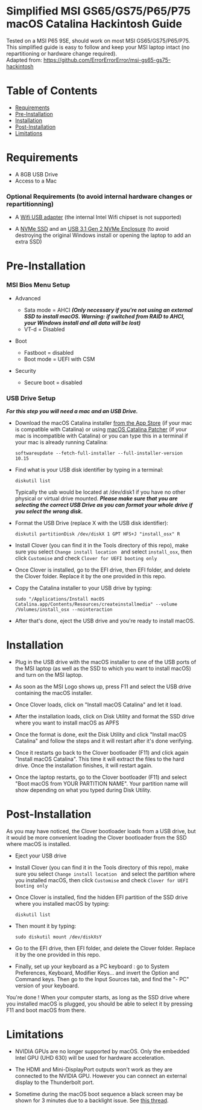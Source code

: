 # Simplified MSI GS65/GS75/P65/P75 macOS Catalina Hackintosh Guide

Tested on a MSI P65 9SE, should work on most MSI GS65/GS75/P65/P75.<br />
This simplified guide is easy to follow and keep your MSI laptop intact (no repartitioning or hardware change required).<br />
Adapted from: https://github.com/ErrorErrorError/msi-gs65-gs75-hackintosh

# Table of Contents

- [Requirements](#requirements)
- [Pre-Installation](#pre-installation)
- [Installation](#installation)
- [Post-Installation](#post-installation)
- [Limitations](#limitations)

# Requirements

* A 8GB USB Drive
* Access to a Mac

### Optional Requirements (to avoid internal hardware changes or repartitionning)

* A [Wifi USB adapter](https://www.amazon.com/TP-Link-wireless-network-Adapter-SoftAP/dp/B008IFXQFU/ref=sr_1_3?keywords=wifi+nano+usb&qid=1571413129&smid=ATVPDKIKX0DER&sr=8-3) (the internal Intel Wifi chipset is not supported)

* A [NVMe SSD](https://www.amazon.com/Crucial-500GB-NAND-NVMe-PCIe/dp/B07J2WBKXF/ref=sr_1_1?crid=1NLB5KFIRPZO7&keywords=crucial%20nvme%20500gb&qid=1570866763&sprefix=crucial%20nvme%2Caps%2C196&sr=8-1&fbclid=IwAR2BiHjkwpVISFMksuNxGdE5NMhXyoCwShJu-M1V8v0hakwt3Jqy2HkoRRE) and an [USB 3.1 Gen 2 NVMe Enclosure](https://www.amazon.com/SSK-Aluminum-Enclosure-Adapter-External/dp/B07MNFH1PX/ref=sr_1_6?keywords=nvme%20enclosure&qid=1570866684&sr=8-6&fbclid=IwAR0rOUbQ7B9KCyt5wrYExYdfmUJ7g3KhkvEm7AjfF6MP1wGsF2MA0Lya5IQ) (to avoid destroying the original Windows install or opening the laptop to add an extra SSD)

# Pre-Installation

### MSI Bios Menu Setup 

* Advanced
  *   Sata mode = AHCI ***(Only necessary if you're not using an external SSD to install macOS. Warning: if switched from RAID to AHCI, your Windows install and all data will be lost)***
  *   VT-d = Disabled
 
* Boot 
  *   Fastboot = disabled
  *   Boot mode = UEFI with CSM

* Security
  *   Secure boot = disabled

### USB Drive Setup

 ***For this step you will need a mac and an USB Drive.***

  * Download the macOS Catalina installer [from the App Store](https://itunes.apple.com/us/app/macos-catalina/id1466841314?ls=1&mt=12) (if your mac is compatible with Catalina) or using [macOS Catalina Patcher](http://dosdude1.com/catalina/) (if your mac is incompatible with Catalina) or you can type this in a terminal if your mac is already running Catalina:
     ``` 
     softwareupdate --fetch-full-installer --full-installer-version 10.15
     ```
      
  * Find what is your USB disk identifier by typing in a terminal:
     ``` 
     diskutil list 
     ``` 
     Typically the usb would be located at /dev/disk1 if you have no other physical or virtual drive mounted. ***Please make sure that you are selecting the correct USB Drive as you can format your whole drive if you select the wrong disk.***
        
  * Format the USB Drive (replace X with the USB disk identifier):
     ```
     diskutil partitionDisk /dev/diskX 1 GPT HFS+J "install_osx" R
     ```
        
  * Install Clover (you can find it in the Tools directory of this repo), make sure you select `Change install location `  and select `install_osx`, then click `Customise` and check `Clover for UEFI booting only`
   
  * Once Clover is installed, go to the EFI drive, then EFI folder, and delete the Clover folder. Replace it by the one provided in this repo.
  
  * Copy the Catalina installer to your USB drive by typing: <br>
     ```
     sudo "/Applications/Install macOS Catalina.app/Contents/Resources/createinstallmedia" --volume  /Volumes/install_osx --nointeraction
     ```
   * After that's done, eject the USB drive and you're ready to install macOS.

# Installation

  * Plug in the USB drive with the macOS installer to one of the USB ports of the MSI laptop (as well as the SSD to which you want to install macOS) and turn on the MSI laptop.
  
  * As soon as the MSI Logo shows up, press F11 and select the USB drive containing the macOS installer.
  * Once Clover loads, click on "Install macOS Catalina" and let it load.
  
  * After the installation loads, click on Disk Utility and format the SSD drive where you want to install macOS as APFS
  
  * Once the format is done, exit the Disk Utility and click "Install macOS Catalina" and follow the steps and it will restart after it's done verifying.
  
  * Once it restarts go back to the Clover bootloader (F11) and click again "Install macOS Catalina". This time it will extract the files to the hard drive. Once the installation finishes, it will restart again.
  
  * Once the laptop restarts, go to the Clover bootloader (F11) and select "Boot macOS from YOUR PARTITION NAME". Your partition name will show depending on what you typed during Disk Utility.

# Post-Installation

As you may have noticed, the Clover bootloader loads from a USB drive, but it would be more convenient loading the Clover bootloader from the SSD where macOS is installed.

  * Eject your USB drive

  * Install Clover (you can find it in the Tools directory of this repo), make sure you select `Change install location `  and select the partition where you installed macOS, then click `Customise` and check `Clover for UEFI booting only`
  
  * Once Clover is installed, find the hidden EFI partition of the SSD drive where you installed macOS by typing:
     ``` 
     diskutil list 
     ``` 
  
  * Then mount it by typing:
     ``` 
     sudo diskutil mount /dev/diskXsY
     ``` 

  * Go to the EFI drive, then EFI folder, and delete the Clover folder. Replace it by the one provided in this repo.
  
  * Finally, set up your keyboard as a PC keyboard : go to System Preferences, Keyboard, Modifier Keys... and invert the Option and Command keys. Then go to the Input Sources tab, and find the "- PC" version of your keyboard.
  
You're done ! When your computer starts, as long as the SSD drive where you installed macOS is plugged, you should be able to select it by pressing F11 and boot macOS from there.

# Limitations

* NVIDIA GPUs are no longer supported by macOS. Only the embedded Intel GPU (UHD 630) will be used for hardware acceleration.

* The HDMI and Mini-DisplayPort outputs won't work as they are connected to the NVIDIA GPU. However you can connect an external display to the Thunderbolt port.

* Sometime during the macOS boot sequence a black screen may be shown for 3 minutes due to a backlight issue. See [this thread](https://www.tonymacx86.com/threads/bug-black-screen-3-minutes-after-booting-coffeelake-uhd-630.261131/).